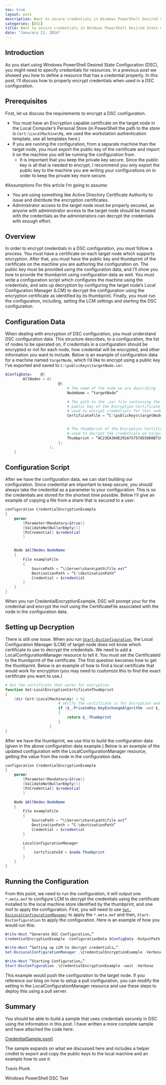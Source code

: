 ```yaml
---
toc: true
layout: post
description: Want to secure credentials in Windows PowerShell Desired State Configuration?
categories: [DSC]
title: Want to secure credentials in Windows PowerShell Desired State Configuration?
date: "Janurary 21, 2014"
---
```


## Introduction

As you start using Windows PowerShell Desired State Configuration (DSC), you might need to specify credentials for resources. In a previous post we showed you how to define a resource that has a credential property.  In this post, I’ll discuss how to properly encrypt credentials when used in a DSC configuration.

## Prerequisites

First, let us discuss the requirements to encrypt a DSC configuration.

* You must have an Encryption capable certificate on the target node in the Local Computer’s Personal Store (in PowerShell the path to the store is `Cert:\LocalMachine\My`, we used the workstation authentication template, see all templates here.)
* If you are running the configuration, from a separate machine than the target node, you must export the public key of the certificate and import it on the machine you will be running the configuration from.
    * It is important that you keep the private key secure.  Since the public key is all that is needed to encrypt, I recommend you only export the public key to the machine you are writing your configurations on in order to keep the private key more secure.

#Assumptions
For this article I’m going to assume:

* You are using something like Active Directory Certificate Authority to issue and distribute the encryption certificates.
* Administrator access to the target node must be properly secured, as anyone with administrator access to the target node should be trusted with the credentials as the administrators can decrypt the credentials with enough effort.

## Overview

In order to encrypt credentials in a DSC configuration, you must follow a process.  You must have a certificate on each target node which supports encryption.  After that, you must have the public key and thumbprint of the certificate on the machine you are authoring the configuration on.  The public key must be provided using the configuration data, and I’ll show you how to provide the thumbprint using configuration data as well.  You must write a configuration script which configures the machine using the credentials, and sets up decryption by configuring the target node’s Local Configuration Manager (LCM) to decrypt the configuration using the encryption certificate as identified by its thumbprint.  Finally, you must run the configuration, including, setting the LCM settings and starting the DSC configuration.

<!-- place  -->

## Configuration Data

When dealing with encryption of DSC configuration, you must understand DSC configuration data. This structure describes, to a configuration, the list of nodes to be operated on, if credentials in a configuration should be encrypted or not for each node, how credential will be encrypted, and other information you want to include.  Below is an example of configuration data for a machine named `targetNode`, which I’d like to encrypt using a public key I’ve exported and saved to `C:\publicKeys\targetNode.cer`.

```powershell
$ConfigData=    @{
        AllNodes = @(
                        @{
                            # The name of the node we are describing
                            NodeName = “targetNode”

                            # The path to the .cer file containing the
                            # public key of the Encryption Certificate
                            # used to encrypt credentials for this node
                            CertificateFile = “C:\publicKeys\targetNode.cer”


                            # The thumbprint of the Encryption Certificate
                            # used to decrypt the credentials on target node
                            Thumbprint = “AC23EA3A9E291A75757A556D0B71CBBF8C4F6FD8″
                        };
                    );
    }
```

## Configuration Script

After we have the configuration data, we can start building our configuration.  Since credential are important to keep secure, you should always take the credential as a parameter to your configuration.  This is so the credentials are stored for the shortest time possible.  Below I’ll give an example of copying a file from a share that is secured to a user.

```powershell
configuration CredentialEncryptionExample
{
    param(
        [Parameter(Mandatory=$true)]
        [ValidateNotNullorEmpty()]
        [PsCredential] $credential
        )


    Node $AllNodes.NodeName
    {
        File exampleFile
        {
            SourcePath = “\\Server\share\path\file.ext”
            DestinationPath = “C:\destinationPath”
            Credential = $credential
        }
    }
}
```

When you run CredentialEncryptionExample, DSC will prompt your for the credential and encrypt the mof using the CertificateFile associated with the node in the configuration data.

## Setting up Decryption

There is still one issue.  When you run [`Start-DscConfiguration`](http://technet.microsoft.com/en-us/library/dn521623.aspx), the Local Configuration Manager (LCM) of target node does not know which certificate to use to decrypt the credentials.  We need to add a LocalConfigurationManager resource to tell it.  You must set the CertificateId to the thumbprint of the certificate.  The first question becomes how to get the thumbprint.  Below is an example of how to find a local certificate that would work for encryption (you may need to customize this to find the exact certificate you want to use.)

```powershell
# Get the certificate that works for encryption
function Get-LocalEncryptionCertificateThumbprint
{
    (dir Cert:\LocalMachine\my) | %{
                        # Verify the certificate is for Encryption and valid
                        if ($_.PrivateKey.KeyExchangeAlgorithm -and $_.Verify())
                        {
                            return $_.Thumbprint
                        }
                    }
}
```

After we have the thumbprint, we use this to build the configuration data (given in the above configuration data example.)  Below is an example of the updated configuration with the LocalConfigurationManager resource, getting the value from the node in the configuration data.

```powershell
configuration CredentialEncryptionExample
{
    param(
        [Parameter(Mandatory=$true)]
        [ValidateNotNullorEmpty()]
        [PsCredential] $credential
        )

    Node $AllNodes.NodeName
    {
        File exampleFile
        {
            SourcePath = “\\Server\share\path\file.ext”
            DestinationPath = “C:\destinationPath”
            Credential = $credential
        }

        LocalConfigurationManager
        {
             CertificateId = $node.Thumbprint
        }
    }
}
```

## Running the Configuration

From this point, we need to run the configuration, it will output one `*.meta.mof` to configure LCM to decrypt the credentials using the certificate installed to the local machine store identified by the thumbprint, and one mof to apply the configuration.  First, you will need to use [`Set-DscLocalConfigurationManager`](http://technet.microsoft.com/en-us/library/dn521621.aspx) to apply the `*.meta.mof` and then, `Start-DscConfiguration` to apply the configuration.  Here is an example of how you would run this:

```powershell
Write-Host “Generate DSC Configuration…”
CredentialEncryptionExample -ConfigurationData $ConfigData -OutputPath .\CredentialEncryptionExample

Write-Host “Setting up LCM to decrypt credentials…”
Set-DscLocalConfigurationManager .\CredentialEncryptionExample -Verbose

Write-Host “Starting Configuration…”
Start-DscConfiguration .\CredentialEncryptionExample -wait -Verbose
```

This example would push the configuration to the target node.  If you reference our blog on how to setup a pull configuration, you can modify the setting in the LocalConfigurationManager resource and use these steps to deploy this using a pull server.

## Summary

You should be able to build a sample that uses credentials securely in DSC using the information in this post.  I have written a more complete sample and have attached the code here:

[CredentialSample.psm1](https://msdnshared.blob.core.windows.net/media/MSDNBlogsFS/prod.evol.blogs.msdn.com/CommunityServer.Blogs.Components.WeblogFiles/00/00/00/63/74/6560.CredentialSample.psm1.txt)


The sample expands on what we discussed here and includes a helper cmdlet to export and copy the public keys to the local machine and an example how to use it.



Travis Plunk

Windows PowerShell DSC Test